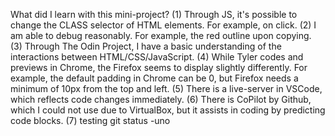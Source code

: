 What did I learn with this mini-project?
(1) Through JS, it's possible to change the CLASS selector of HTML elements. For example, on click.
(2) I am able to debug reasonably. For example, the red outline upon copying. 
(3) Through The Odin Project, I have a basic understanding of the interactions between HTML/CSS/JavaScript. 
(4) While Tyler codes and previews in Chrome, the Firefox seems to display slightly differently. For example, the default padding in Chrome can be 0, but Firefox needs a minimum of 10px from the top and left. 
(5) There is a live-server in VSCode, which reflects code changes immediately.
(6) There is CoPilot by Github, which I could not use due to VirtualBox, but it assists in coding by predicting code blocks.
(7) testing git status -uno
